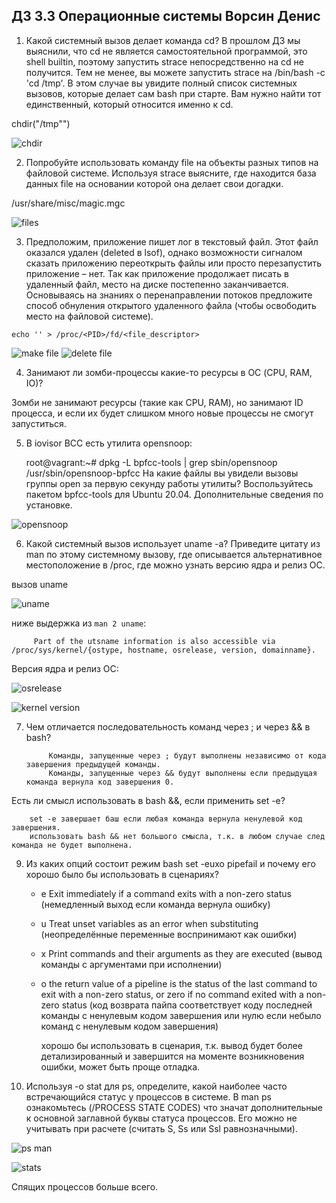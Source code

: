 ## ДЗ 3.3 Операционные системы Ворсин Денис


1. Какой системный вызов делает команда cd? В прошлом ДЗ мы выяснили, что cd не является самостоятельной программой, это shell builtin, поэтому запустить strace непосредственно на cd не получится. Тем не менее, вы можете запустить strace на /bin/bash -c 'cd /tmp'. В этом случае вы увидите полный список системных вызовов, которые делает сам bash при старте. Вам нужно найти тот единственный, который относится именно к cd.
   
chdir("/tmp"")

![chdir](https://i.ibb.co/R0SHJGZ/2021-11-17-11-45-27.jpg)

2. Попробуйте использовать команду file на объекты разных типов на файловой системе. 
Используя strace выясните, где находится база данных file на основании которой она делает свои догадки.

/usr/share/misc/magic.mgc

![files](https://i.ibb.co/GnLY5XY/2021-11-19-13-37-51.jpg)

3. Предположим, приложение пишет лог в текстовый файл. Этот файл оказался удален (deleted в lsof), однако возможности сигналом сказать приложению переоткрыть файлы или просто перезапустить приложение – нет. Так как приложение продолжает писать в удаленный файл, место на диске постепенно заканчивается. Основываясь на знаниях о перенаправлении потоков предложите способ обнуления открытого удаленного файла (чтобы освободить место на файловой системе).

```shell
echo '' > /proc/<PID>/fd/<file_descriptor>
```

![make file](https://i.ibb.co/xftVT0d/2021-11-19-13-47-48.jpg)
![delete file](https://i.ibb.co/ChBQgr8/2021-11-19-13-52-21.jpg)
    
4. Занимают ли зомби-процессы какие-то ресурсы в ОС (CPU, RAM, IO)?

Зомби не занимают ресурсы (такие как CPU, RAM), но занимают ID процесса, 
и если их будет слишком много новые процессы не смогут запуститься.    

5. В iovisor BCC есть утилита opensnoop:

    root@vagrant:~# dpkg -L bpfcc-tools | grep sbin/opensnoop
    /usr/sbin/opensnoop-bpfcc
    На какие файлы вы увидели вызовы группы open за первую секунду работы утилиты? Воспользуйтесь пакетом bpfcc-tools для Ubuntu 20.04. Дополнительные сведения по установке.

![opensnoop](https://i.ibb.co/P970kJM/2021-11-19-14-14-15.jpg)
    
6. Какой системный вызов использует uname -a? Приведите цитату из man по этому системному вызову, где описывается альтернативное местоположение в /proc, где можно узнать версию ядра и релиз ОС.
 
вызов uname

![uname](https://i.ibb.co/FXZz8WK/2021-11-19-14-23-07.jpg)

ниже выдержка из `man 2 uname`: 


         Part of the utsname information is also accessible via /proc/sys/kernel/{ostype, hostname, osrelease, version, domainname}.


Версия ядра и релиз ОС:

![osrelease](https://i.ibb.co/1sYFxXR/2021-11-19-14-26-46.jpg)

![kernel version](https://i.ibb.co/7brjd77/2021-11-19-14-26-54.jpg)


7. Чем отличается последовательность команд через ; и через && в bash? 


            Команды, запущенные через ; будут выполнены независимо от кода завершения предыдущей команды. 
            Команды, запущенные через && будут выполнены если предыдущая команда вернула код завершения 0.
    
Есть ли смысл использовать в bash &&, если применить set -e?


        set -e завершает баш если любая команда вернула ненулевой код завершения. 
        использовать bash && нет большого смысла, т.к. в любом случае след команда не будет выполнена.

9. Из каких опций состоит режим bash set -euxo pipefail и почему его хорошо было бы использовать в сценариях?
   - e Exit immediately if a command exits with a non-zero status (немедленный выход если команда вернула ошибку)
   - u Treat unset variables as an error when substituting (неопределённые переменные воспринимают как ошибки)
   - x Print commands and their arguments as they are executed (вывод команды с аргументами при исполнении)
   - o the return value of a pipeline is the status of the last command to exit with a non-zero status, or zero if no command exited with a non-zero status (код возврата пайпа соответствует коду последней команды с ненулевым кодом завершения или нулю если небыло команд с ненулевым кодом завершения)        


        хорошо бы использовать в сценария, т.к. вывод будет более детализированный и завершится на моменте возникновения ошибки, может быть проще отладка.


10. Используя -o stat для ps, определите, какой наиболее часто встречающийся статус у процессов в системе. В man ps ознакомьтесь (/PROCESS STATE CODES) что значат дополнительные к основной заглавной буквы статуса процессов. Его можно не учитывать при расчете (считать S, Ss или Ssl равнозначными).


![ps man](https://i.ibb.co/7WpgL19/2021-11-19-15-21-32.jpg)


![stats](https://i.ibb.co/k6jNYdS/2021-11-19-15-41-21.jpg)

Спящих процессов больше всего.